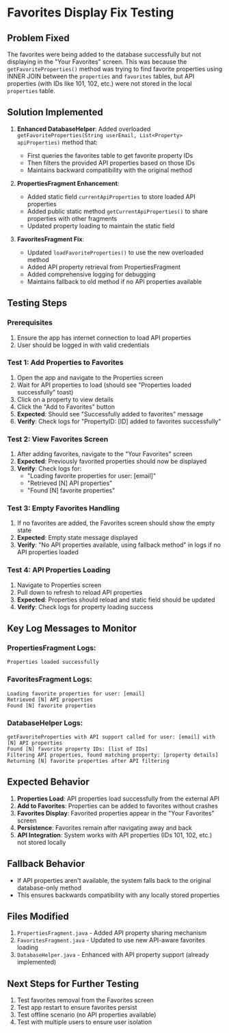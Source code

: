 # Favorites Display Fix Testing

## Problem Fixed
The favorites were being added to the database successfully but not displaying in the "Your Favorites" screen. This was because the `getFavoriteProperties()` method was trying to find favorite properties using INNER JOIN between the `properties` and `favorites` tables, but API properties (with IDs like 101, 102, etc.) were not stored in the local `properties` table.

## Solution Implemented
1. **Enhanced DatabaseHelper**: Added overloaded `getFavoriteProperties(String userEmail, List<Property> apiProperties)` method that:
   - First queries the favorites table to get favorite property IDs
   - Then filters the provided API properties based on those IDs
   - Maintains backward compatibility with the original method

2. **PropertiesFragment Enhancement**: 
   - Added static field `currentApiProperties` to store loaded API properties
   - Added public static method `getCurrentApiProperties()` to share properties with other fragments
   - Updated property loading to maintain the static field

3. **FavoritesFragment Fix**:
   - Updated `loadFavoriteProperties()` to use the new overloaded method
   - Added API property retrieval from PropertiesFragment
   - Added comprehensive logging for debugging
   - Maintains fallback to old method if no API properties available

## Testing Steps

### Prerequisites
1. Ensure the app has internet connection to load API properties
2. User should be logged in with valid credentials

### Test 1: Add Properties to Favorites
1. Open the app and navigate to the Properties screen
2. Wait for API properties to load (should see "Properties loaded successfully" toast)
3. Click on a property to view details
4. Click the "Add to Favorites" button
5. **Expected**: Should see "Successfully added to favorites" message
6. **Verify**: Check logs for "PropertyID: [ID] added to favorites successfully"

### Test 2: View Favorites Screen
1. After adding favorites, navigate to the "Your Favorites" screen
2. **Expected**: Previously favorited properties should now be displayed
3. **Verify**: Check logs for:
   - "Loading favorite properties for user: [email]"
   - "Retrieved [N] API properties"
   - "Found [N] favorite properties"

### Test 3: Empty Favorites Handling
1. If no favorites are added, the Favorites screen should show the empty state
2. **Expected**: Empty state message displayed
3. **Verify**: "No API properties available, using fallback method" in logs if no API properties loaded

### Test 4: API Properties Loading
1. Navigate to Properties screen
2. Pull down to refresh to reload API properties
3. **Expected**: Properties should reload and static field should be updated
4. **Verify**: Check logs for property loading success

## Key Log Messages to Monitor

### PropertiesFragment Logs:
```
Properties loaded successfully
```

### FavoritesFragment Logs:
```
Loading favorite properties for user: [email]
Retrieved [N] API properties
Found [N] favorite properties
```

### DatabaseHelper Logs:
```
getFavoriteProperties with API support called for user: [email] with [N] API properties
Found [N] favorite property IDs: [list of IDs]
Filtering API properties, found matching property: [property details]
Returning [N] favorite properties after API filtering
```

## Expected Behavior
1. **Properties Load**: API properties load successfully from the external API
2. **Add to Favorites**: Properties can be added to favorites without crashes
3. **Favorites Display**: Favorited properties appear in the "Your Favorites" screen
4. **Persistence**: Favorites remain after navigating away and back
5. **API Integration**: System works with API properties (IDs 101, 102, etc.) not stored locally

## Fallback Behavior
- If API properties aren't available, the system falls back to the original database-only method
- This ensures backwards compatibility with any locally stored properties

## Files Modified
1. `PropertiesFragment.java` - Added API property sharing mechanism
2. `FavoritesFragment.java` - Updated to use new API-aware favorites loading
3. `DatabaseHelper.java` - Enhanced with API property support (already implemented)

## Next Steps for Further Testing
1. Test favorites removal from the Favorites screen
2. Test app restart to ensure favorites persist
3. Test offline scenario (no API properties available)
4. Test with multiple users to ensure user isolation
